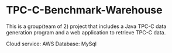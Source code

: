 # TPC-C-Benchmark-Warehouse
This is a group(team of 2) project that includes a Java TPC-C data generation program and a web application to retrieve TPC-C data.

Cloud service: AWS
Database: MySql
